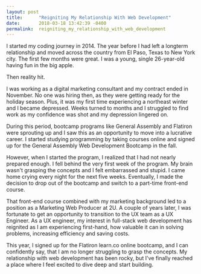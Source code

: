 ```yaml
---
layout: post
title:      "Reigniting My Relationship With Web Development"
date:       2018-03-18 13:42:39 -0400
permalink:  reigniting_my_relationship_with_web_development
---
```



I started my coding journey in 2014. The year before I had left a longterm relationship and moved across the country from El Paso, Texas to New York city. The first few months were great. I was a young, single 26-year-old having fun in the big apple. 

Then reality hit. 

I was working as a digital marketing consultant and my contract ended in November. No one was hiring then, as they were getting ready for the holiday season. Plus, it was my first time experiencing a northeast winter and I became depressed. Weeks turned to months and I struggled to find work as my confidence was shot and my depression lingered on. 

During this period, bootcamp programs like General Assembly and Flatiron were sprouting up and I saw this as an opportunity to move into a lucrative career. I started studying programming by taking courses online and signed up for the General Assembly Web Development Bootcamp in the fall.

However, when I started the program, I realized that I had not nearly prepared enough. I fell behind the very first week of the program. My brain wasn't grasping the concepts and I felt embarrassed and stupid. I came home crying every night for the next five weeks. Eventually, I made the decision to drop out of the bootcamp and switch to a part-time front-end course.

That front-end course combined with my marketing background led to a position as a Marketing Web Producer at 2U. A couple of years later, I was fortunate to get an opportunity to transition to the UX team as a UX Engineer. As a UX engineer, my interest in full-stack web development has reignited as I am experiencing first-hand, how valuable it can in solving problems, increasing efficiency and saving costs. 

This year, I signed up for the Flatiron learn.co online bootcamp, and I can confidently say, that I am no longer struggling to grasp the concepts. My relationship with web development has been rocky, but I've finally reached a place where I feel excited to dive deep and start building. 



